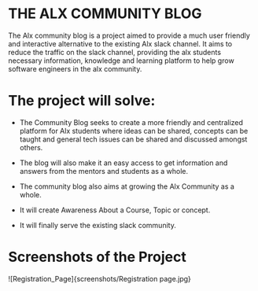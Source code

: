 # THE ALX COMMUNITY BLOG

The Alx community blog is a project aimed to provide a much user friendly and interactive alternative to the existing Alx slack channel. It aims to reduce the traffic on the slack channel, providing the alx students necessary information, knowledge and learning platform to help grow software engineers in the alx community.

# The project will solve:
* The Community Blog seeks to create a more friendly and centralized platform for Alx students where ideas can be shared, concepts can be taught and general tech issues can be shared and discussed amongst others.

* The blog will also make it an easy access to get information and answers from the mentors and students as a whole.

* The community blog also aims at growing the Alx Community as a whole.

* It will create Awareness About a Course, Topic or concept.

* It will finally serve the existing slack community.


# Screenshots of the Project
![Registration_Page]{screenshots/Registration page.jpg}
